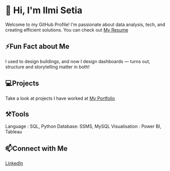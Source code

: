 # 👋 Hi, I'm Ilmi Setia

Welcome to my GitHub Profile!
I'm passionate about data analysis, tech, and creating efficient solutions. You can check out [My Resume](https://www.linkedin.com/in/ilmi-bilquish/)

## ⚡Fun Fact about Me
I used to design buildings, and now I design dashboards — turns out, structure and storytelling matter in both!


## 💻Projects
Take a look at projects I have worked at [My Portfolio](https://www.linkedin.com/in/ilmi-bilquish/)

## ⚒️Tools
Language : SQL, Python
Database: SSMS, MySQL
Visualisation  : Power BI, Tableau

## 📫Connect with Me
[LinkedIn](https://www.linkedin.com/in/ilmi-bilquish/)


<!---

- 👋 Hi, I’m @Ilmi91
- 👀 I’m interested in Data Analytics
- 🌱 I’m currently learning Data Analytics — exploring tools like Excel, SQL, Power BI, and Python to uncover stories hidden in data
- 💞️ I’m looking to collaborate on ...
- 📫 How to reach me ...
- 😄 Pronouns: ...
- ⚡ Fun fact: ...

Ilmi91/Ilmi91 is a ✨ special ✨ repository because its `README.md` (this file) appears on your GitHub profile.
You can click the Preview link to take a look at your changes.
--->
